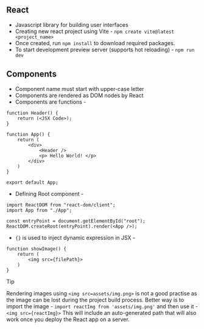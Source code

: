 ## React
- Javascript library for building user interfaces
- Creating new react project using Vite -
`npm create vite@latest <project_name>`
- Once created, run `npm install` to download required packages.
- To start development preview server (supports hot reloading) -
`npm run dev`

## Components
- Component name must start with upper-case letter
- Components are rendered as DOM nodes by React
- Components are functions -
```
function Header() {
    return (<JSX Code>);
}

function App() {
    return (
        <div>
            <Header />
            <p> Hello World! </p>
        </div>
    )
}

export default App;
```

- Defining Root component -
```
import ReactDOM from "react-dom/client";
import App from "./App";

const entryPoint = document.getElementById("root");
ReactDOM.createRoot(entryPoint).render(<App />);
```

- `{}` is used to inject dynamic expression in JSX -
```
function showImage() {
    return (
        <img src={filePath}>
    )
}
```

> [!TIP]
> Rendering images using `<img src=assets/img.png>` is not a good practise as the image can be lost during the project build process.
> Better way is to import the image - `import reactImg from 'assets/img.png'` 
> and then use it - `<img src={reactImg}>`
> This will include an auto-generated path that will also work once you deploy the React app on a server.


